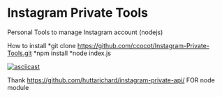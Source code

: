 # Instagram Private Tools
Personal Tools to manage Instagram account (nodejs)

How to install 
*git clone https://github.com/ccocot/Instagram-Private-Tools.git
*npm install
*node index.js

[![asciicast](https://asciinema.org/a/MSN7xgLjdoYzF5npleL02tbDi)](https://asciinema.org/a/MSN7xgLjdoYzF5npleL02tbDi)

Thank https://github.com/huttarichard/instagram-private-api/ FOR node module
